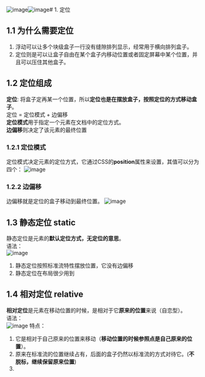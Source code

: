 ![image](https://github.com/Happy-jianghui/Frontend-Learning/assets/98568967/cf6cbfa6-ead0-482e-8d47-3d4a72f9afb3)![image](https://github.com/Happy-jianghui/Frontend-Learning/assets/98568967/d7d52f14-bb4c-488d-9567-9721f4a2ff56)# 1. 定位
## 1.1 为什么需要定位
1. 浮动可以让多个块级盒子一行没有缝隙排列显示，经常用于横向排列盒子。
2. 定位则是可以让盒子自由在某个盒子内移动位置或者固定屏幕中某个位置，并且可以压住其他盒子。

## 1.2 定位组成
**定位**: 将盒子定再某一个位置，所以**定位也是在摆放盒子，按照定位的方式移动盒子**。  
定位 = 定位模式 + 边偏移  
**定位模式**用于指定一个元素在文档中的定位方式。  
**边偏移**则决定了该元素的最终位置

### 1.2.1 定位模式
定位模式决定元素的定位方式，它通过CSS的**position**属性来设置，其值可以分为四个：
![image](https://github.com/Happy-jianghui/Frontend-Learning/assets/98568967/c1784669-b69f-4e06-82f5-2365fb525862)

### 1.2.2 边偏移
边偏移就是定位的盒子移动到最终位置。
![image](https://github.com/Happy-jianghui/Frontend-Learning/assets/98568967/069a5e57-ac13-4d91-b004-7de665ab7f93)

## 1.3 静态定位 static
静态定位是元素的**默认定位方式，无定位的意思**。  
语法：  
![image](https://github.com/Happy-jianghui/Frontend-Learning/assets/98568967/79359407-ebe0-4078-9b8a-d139c2d2e37e)
1. 静态定位按照标准流特性摆放位置，它没有边偏移
2. 静态定位在布局很少用到

## 1.4 相对定位 relative
**相对定位**是元素在移动位置的时候，是相对于它**原来的位置**来说（自恋型）。  
语法：  
![image](https://github.com/Happy-jianghui/Frontend-Learning/assets/98568967/718fc8ba-5026-429f-a0f7-972c2b027bed)
特点：  
1. 它是相对于自己原来的位置来移动（**移动位置的时候参照点是自己原来的位置**）。
2. 原来在标准流的位置继续占有，后面的盒子仍然以标准流的方式对待它。(**不脱标，继续保留原来位置**)
3. 

